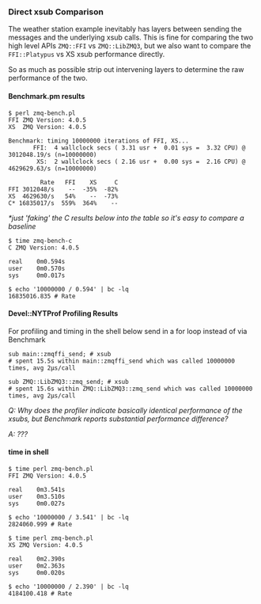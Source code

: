 ### Direct xsub Comparison ###

The weather station example inevitably has layers between sending the messages
and the underlying xsub calls. This is fine for comparing the two high level
APIs `ZMQ::FFI` vs `ZMQ::LibZMQ3`, but we also want to compare the
`FFI::Platypus` vs XS xsub performance directly.

So as much as possible strip out intervening layers to determine the raw
performance of the two.

#### Benchmark.pm results ####

    $ perl zmq-bench.pl
    FFI ZMQ Version: 4.0.5
    XS  ZMQ Version: 4.0.5

    Benchmark: timing 10000000 iterations of FFI, XS...
           FFI:  4 wallclock secs ( 3.31 usr +  0.01 sys =  3.32 CPU) @ 3012048.19/s (n=10000000)
            XS:  2 wallclock secs ( 2.16 usr +  0.00 sys =  2.16 CPU) @ 4629629.63/s (n=10000000)

             Rate   FFI    XS     C
    FFI 3012048/s    --  -35%  -82%
    XS  4629630/s   54%    --  -73%
    C* 16835017/s  559%  364%    --

_*just 'faking' the C results below into the table so it's easy to compare a baseline_

    $ time zmq-bench-c
    C ZMQ Version: 4.0.5

    real    0m0.594s
    user    0m0.570s
    sys     0m0.017s

    $ echo '10000000 / 0.594' | bc -lq
    16835016.835 # Rate


#### Devel::NYTProf Profiling Results ####

For profiling and timing in the shell below send in a for loop instead of via
Benchmark


    sub main::zmqffi_send; # xsub
    # spent 15.5s within main::zmqffi_send which was called 10000000 times, avg 2µs/call

    sub ZMQ::LibZMQ3::zmq_send; # xsub
    # spent 15.6s within ZMQ::LibZMQ3::zmq_send which was called 10000000 times, avg 2µs/call


_Q: Why does the profiler indicate basically identical performance of the xsubs,
but Benchmark reports substantial performance difference?_

_A: ???_


#### time in shell ####

    $ time perl zmq-bench.pl
    FFI ZMQ Version: 4.0.5

    real    0m3.541s
    user    0m3.510s
    sys     0m0.027s

    $ echo '10000000 / 3.541' | bc -lq
    2824060.999 # Rate

    $ time perl zmq-bench.pl
    XS ZMQ Version: 4.0.5

    real    0m2.390s
    user    0m2.363s
    sys     0m0.020s

    $ echo '10000000 / 2.390' | bc -lq
    4184100.418 # Rate
